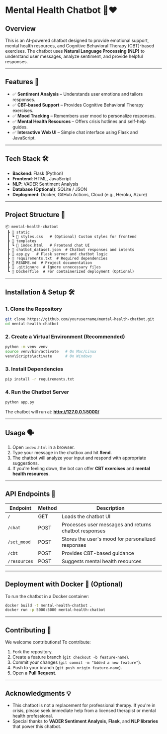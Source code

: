 # **Mental Health Chatbot 🤖❤️**  

## **Overview**  
This is an AI-powered chatbot designed to provide emotional support, mental health resources, and Cognitive Behavioral Therapy (CBT)-based exercises. The chatbot uses **Natural Language Processing (NLP)** to understand user messages, analyze sentiment, and provide helpful responses.  

---

## **Features 🚀**  
- ✅ **Sentiment Analysis** – Understands user emotions and tailors responses.  
- ✅ **CBT-based Support** – Provides Cognitive Behavioral Therapy exercises.  
- ✅ **Mood Tracking** – Remembers user mood to personalize responses.  
- ✅ **Mental Health Resources** – Offers crisis hotlines and self-help guides.  
- ✅ **Interactive Web UI** – Simple chat interface using Flask and JavaScript.  

---

## **Tech Stack 🛠**  
- **Backend**: Flask (Python)  
- **Frontend**: HTML, JavaScript  
- **NLP**: VADER Sentiment Analysis  
- **Database (Optional)**: SQLite / JSON  
- **Deployment**: Docker, GitHub Actions, Cloud (e.g., Heroku, Azure)  

---

## **Project Structure 📂**  
```
📦 mental-health-chatbot
 ┣ 📂 static
 ┃ ┗ 📜 styles.css   # (Optional) Custom styles for frontend
 ┣ 📂 templates
 ┃ ┗ 📜 index.html   # Frontend chat UI
 ┣ 📜 chatbot_dataset.json  # Chatbot responses and intents
 ┣ 📜 app.py   # Flask server and chatbot logic
 ┣ 📜 requirements.txt  # Required dependencies
 ┣ 📜 README.md  # Project documentation
 ┣ 📜 .gitignore  # Ignore unnecessary files
 ┗ 📜 Dockerfile  # For containerized deployment (Optional)
```

---

## **Installation & Setup 🛠**  

### **1. Clone the Repository**  
```bash
git clone https://github.com/yourusername/mental-health-chatbot.git
cd mental-health-chatbot
```

### **2. Create a Virtual Environment (Recommended)**
```bash
python -m venv venv
source venv/bin/activate   # On Mac/Linux
venv\Scripts\activate      # On Windows
```

### **3. Install Dependencies**  
```bash
pip install -r requirements.txt
```

### **4. Run the Chatbot Server**  
```bash
python app.py
```
The chatbot will run at: **http://127.0.0.1:5000/**  

---

## **Usage 🗣**  
1. Open `index.html` in a browser.  
2. Type your message in the chatbox and hit **Send**.  
3. The chatbot will analyze your input and respond with appropriate suggestions.  
4. If you're feeling down, the bot can offer **CBT exercises** and **mental health resources**.  

---

## **API Endpoints 📝**  
| Endpoint     | Method | Description |
|-------------|--------|-------------|
| `/`         | GET    | Loads the chatbot UI |
| `/chat`     | POST   | Processes user messages and returns chatbot responses |
| `/set_mood` | POST   | Stores the user's mood for personalized responses |
| `/cbt`      | POST   | Provides CBT-based guidance |
| `/resources`| POST   | Suggests mental health resources |

---

## **Deployment with Docker 🐳** (Optional)  
To run the chatbot in a Docker container:  
```bash
docker build -t mental-health-chatbot .
docker run -p 5000:5000 mental-health-chatbot
```

---

## **Contributing 🤝**  
We welcome contributions! To contribute:  
1. Fork the repository.  
2. Create a feature branch (`git checkout -b feature-name`).  
3. Commit your changes (`git commit -m "Added a new feature"`).  
4. Push to your branch (`git push origin feature-name`).  
5. Open a **Pull Request**.  

---

## **Acknowledgments 💡**  
- This chatbot is not a replacement for professional therapy. If you're in crisis, please seek immediate help from a licensed therapist or mental health professional.  
- Special thanks to **VADER Sentiment Analysis**, **Flask**, and **NLP libraries** that power this chatbot.  
